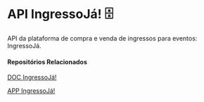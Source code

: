 # API IngressoJá! 🗄️

API da plataforma de compra e venda de ingressos para eventos: IngressoJá.

#### Repositórios Relacionados

[DOC IngressoJá!](https://github.com/heltonricardo/ingressoja-doc)

[APP IngressoJá!](https://github.com/heltonricardo/ingressoja-app)

